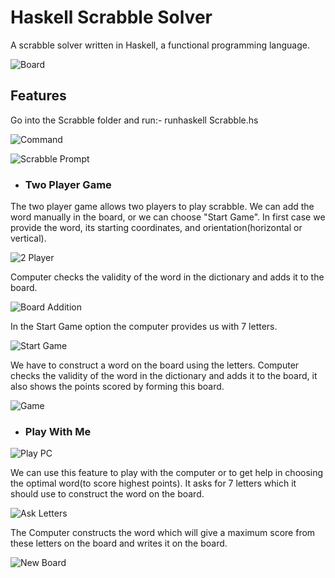 # __Haskell Scrabble Solver__

A scrabble solver written in Haskell, a functional programming language.

![Board](/images/board.png)

## __Features__
Go into the Scrabble folder and run:- runhaskell Scrabble.hs

![Command](/images/cmd.png)

![Scrabble Prompt](/images/2player_1.png)

* ### Two Player Game
The two player game allows two players to play scrabble.
We can add the word manually in the board, or we can choose "Start Game".
In first case we provide the word, its starting coordinates, and orientation(horizontal or vertical).

![2 Player](/images/2player_3.png)

Computer checks the validity of the word in the dictionary and adds it to the board.

![Board Addition](/images/2player_4.png)

In the Start Game option the computer provides us with 7 letters.

![Start Game](/images/game_1.png)

We have to construct a word on the board using the letters.
Computer checks the validity of the word in the dictionary and adds it to the board, it also shows the points scored by forming this board.

![Game](/images/game_2.png)

* ### Play With Me

![Play PC](/images/playpc_1.png)

We can use this feature to play with the computer or to get help in choosing the optimal word(to score highest points).
It asks for 7 letters which it should use to construct the word on the board.

![Ask Letters](/images/playpc_2.png)

The Computer constructs the word which will give a maximum score from these letters on the board and writes it on the board.

![New Board](/images/playpc_3.png)
